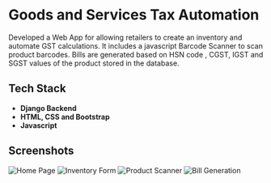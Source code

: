 
# Goods and Services Tax Automation
Developed a Web App for allowing retailers to create an inventory and automate GST calculations. It includes a javascript Barcode Scanner to scan product barcodes. Bills are generated based on HSN code , CGST, IGST and SGST values of the product stored in the database.

## Tech Stack
- **Django Backend**
- **HTML, CSS and Bootstrap**
- **Javascript**


## Screenshots
![Home Page](https://i.imgur.com/a/NLPkB4S.png)
![Inventory Form](https://i.imgur.com/a/c6huwWB.png)
![Product Scanner](https://i.imgur.com/a/6sgD7AL.png)
![Bill Generation](https://i.imgur.com/a/nPY3hM4.png)

